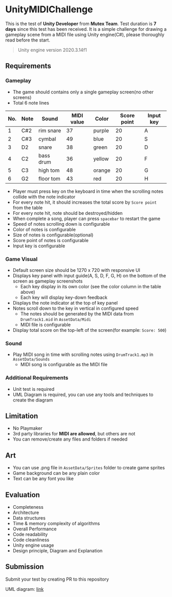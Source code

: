 # UnityMIDIChallenge
This is the test of **Unity Developer** from **Mutex Team**. Test duration is **7 days** since this test has been received. It is a simple challenge for drawing a gameplay scene from a MIDI file using Unity engine(C#), please thoroughly read before the start.
> Unity engine version 2020.3.14f1

## Requirements
### Gameplay
- The game should contains only a single gameplay screen(no other screens)
- Total 6 note lines

| No. | Note | Sound     | MIDI value | Color  | Score point | Input key |
|-----|------|-----------|------------|--------|-------------|-----------|
| 1   | C#2  | rim snare | 37         | purple | 20          | A         |
| 2   | C#3  | cymbal    | 49         | blue   | 20          | S         |
| 3   | D2   | snare     | 38         | green  | 20          | D         |
| 4   | C2   | bass drum | 36         | yellow | 20          | F         |
| 5   | C3   | high tom  | 48         | orange | 20          | G         |
| 6   | G2   | floor tom | 43         | red    | 20          | H         |

 
- Player must press key on the keyboard in time when the scrolling notes collide with the note indicator
- For every note hit, it should increases the total score by `Score point` from the table
- For every note hit, note should be destroyed/hidden
- When complete a song, player can press `spacebar` to restart the game
- Speed of notes scrolling down is configurable
- Color of notes is configurable
- Size of notes is configurable(optional)
- Score point of notes is configurable
- Input key is configurable

### Game Visual
- Default screen size should be 1270 x 720 with responsive UI
- Displays key panel with input guide(A, S, D, F, G, H) on the bottom of the screen as gameplay screenshots
    - Each key display in its own color (see the color column in the table above)
    - Each key will display key-down feedback
- Displays the note indicator at the top of key panel
- Notes scroll down to the key in vertical in configured speed
    - The notes should be generated by the MIDI data from `DrumTrack1.mid` in `AssetData/Midi`
    - MIDI file is configurable
- Display total score on the top-left of the screen(for example: `Score: 500`)

### Sound
- Play MIDI song in time with scrolling notes using `DrumTrack1.mp3` in `AssetData/Sounds`
    - MIDI song is configurable as the MIDI file

### Additional Requirements
- Unit test is required
- UML Diagram is required, you can use any tools and techniques to create the diagram

## Limitation
- No Playmaker
- 3rd party libraries for **MIDI are allowed**, but others are not
- You can remove/create any files and folders if needed

## Art
- You can use .png file in `AssetData/Sprites` folder to create game sprites
- Game background can be any plain color
- Text can be any font you like

## Evaluation
- Completeness
- Architecture
- Data structures
- Time & memory complexity of algorithms
- Overall Performance
- Code readability
- Code cleanliness
- Unity engine usage
- Design principle, Diagram and Explanation

## Submission
Submit your test by creating PR to this repository
<!-- replace your link here -->
UML diagram: [link](https://viewer.diagrams.net/?tags=%7B%7D&highlight=0000ff&edit=_blank&layers=1&nav=1&title=UMLDiagram.drawio#R7V1rc9q6Fv01zOR%2BSMZPHh8DJG3mpk2mpL33fDrjYAE%2Bx1gc4zx%2F%2FZFkyQ89sAHLJB13Oi0WQjbaay8tbW2Jnj1Zv36Jvc3qG%2FRB2LMM%2F7VnT3uWZblDF%2F2HS95oiTOy05JlHPhpmZkXzIJ3QAsNWvoU%2BGBbqphAGCbBplw4h1EE5kmpzItj%2BFKutoBh%2Ba4bbwmEgtncC8XS%2FwV%2BskpLh66Rl38FwXLF7mwa9J1Hb%2F73MoZPEb1fBCOQvrP2WDO06nbl%2BfClUGRf9exJDGGSvlq%2FTkCI%2B5X1WPq5a8W72SPHIErqfODPv%2F4JnbtfV5v4%2Bd18H74P7%2BDgnLby7IVPtCt6Vj9E7Y03%2BJGTN9pD%2FX%2Be8HOO1168DKKefWlsXrPL8wRuUJFDihLwmpx7YbDEtebo2UCMSvMW0Ksl%2FZ%2FcJygUeGvUzjgUr25wMwtvDrLi8kdKLaIuCPi7PMZCCSu4%2BQafQVz48CNfFZVt%2BLJ9uicEiyTrH3VPiM8ou%2FEqxndmHsTaMtXNNvqk6K%2BB%2B%2BvsP6gaBg5E8JI8P653F10HUbBdyeqWv5lVekQLmSMJkHNepiiaEniNKaam6TOOsdEWIXGoRYCAbo8XMEootZgWvb721kGIWekrCJ8BbhV3YbIOcaXs3viG4FXpV2bmrYgBAVyDJH5DVTL6ow5Oye%2FcMmgbLzmVmIzpVkUaYSziUfpaZo3nfoxeUFfew62tzq1vvsMEdF5d26tnIPm5OcOddhMFCRnj6%2Fj4969B8ps7uD2q4%2BD9Vh3cFhz82830ZuolHlVnXI9vX4J16CFtQnuRvmOg6%2FkqCP1b7w0%2B4afeJkjRsKvxCsbBO6rvse5Eb8fMBlYft4ZMM4EhRGwwJeKn%2BKEZbozeJgYY3ves102u6Jv3Wqp4620T9oAwDL3NNngkj2xmuB7DJIFrWqkBO%2FdNzs6m0bdEQw8khh4MNdnZkRA5GYOfttiBCMcR38OvHt42QLA8Jm5iuBj%2BDThLSYzHOaHcU7cbbx5Ey1tSZ%2BrkJT9olzhl%2F10Fvg8ibFuYIIg%2BZtjbwCBKSJ%2B5Y%2FQX9ezEuHB7LnrwCbo282v0F1ePkwmM0HfxAmJTgFDyArZJXQCofUlEBZvL9OtBgNVrHAKuAgIPwZraHvWyl3SGb9jwbk3f12b4gWD40ujccfwBHD9wOI4fsnG7aGZXNpaPLE12HiocHI%2FmObnLbd45eZWTD%2FZmd5n1tTn5SGH82cZ7ie7hNgkCGKUo%2BAXmCYztDgMNY0BG9FIM6BJ5THeKDAC2HQzagsGw5kCgDwayYGzGBZ3c02t%2B0xie2v6yqN2YDv%2BpHuvMr838dl0loM38YkwnNf8t8Pybzv91A6DvnBoAYrBHLfy7yV71ZM%2BxhMleTSfXN9kzVeGcLqLXnKennvRxJ31mXwGCm2jzlPwXvKUIQC8myPk7ADQNgNPP%2BMTYXgoAarrL7GVn%2B4Ztf%2Fppnired0uGc0b94ycyGHb2b9j%2BH2Cep4r5PRDbUuafBttN6L11AGgcACef6VmqeN9sDmNKAbg%2FOtM3bfqTz%2FEsWYzvA2ZmXUVPaxB7CY46N5%2BblU9t9kvPOmWW1HeS2dtK6th8ZrV2J7ulO%2FmtfaXWbtRW1y0V34gbHT5XUp3juuXYjDTZaiiLzbAV%2B%2BbJWQzAE01eM%2FZmFro742G5VY4L0X3WeJzJJ9gNbVGLW9J43ECbzcWo%2Bzm6XP%2BJJPgDvEd9teWCMUg92ibukfPexOpdoqqzH2mV2SYOEvADRD6IyY6CvCZukTQGfHGKL7Y4BQvvKUyyqqRYWfsy3Ky8u4i2n9Xv1gkOE5EpDewTPZRidujogqwsKZSzchgQ66VWZluazINMvEbGCkFu0wds8um5KdjdFu1uS2wceo8gvIfbgIhLexqndTnbV5m3jN8gWgHkezrNnpFXpd01md1WzhpJ5n7GTxNGLOWs%2FCIX4RzCAJn9He%2FjQbNRVb2fG99LxDodozQNrZrDIItbN48tcVqabp%2FplE8ze8T6nPJxJGmnUpNnW2Sbt7modlOdwrKMy%2FmnhbzjgxWQkMMgtjTxojHglcwjhF3q6wH57QpQfhQhY8syXjohc6yQqTD76YWMalNT5RbEBjVMqc5d9ICMt0SUdYUHrzNkjTBAFKa%2BO%2F0E%2BsBrkBTqK27SkVfzKK6pmbRl8thiJg9J1%2FIib4nHvk46NRM0soecdhpI0jfkUSN922%2FFBJ5cO9GA0W2wTVjgtpDHl4WJc25gOb71Ptgxyb5M4jYigxxtMkiWDNTJoKNl0G6zD06tglRpQKkKQi%2Fk6qMjgMaRUFNJMLdsHgpiQhDZ8oG3%2FXRKornzHYQgDNOGBcvbsoN6LG3LT44qqJsCAKRBkB3xEuneIC7sguvcx2DhPaa1vnhrcPf4Fz5ITdUi2XZIe5YGYR5iL9ouYLyWBoDwB1LhYmSfSP%2Fl5UwxkMRroay9m8gHr3eL74jb0kCkUUiLkj9zYZsMq7271%2FAj3y0WW5BUfeBmSyoj%2FstqdiGpw6h4tK8WkzqkqU2MObIErU6MHS3GdtvdlKgxqeG1nbMjBsOLaqzIYdxBS4zDJlUzt13BpKsI27AqSDUNtrurFbYL49ufETpT33dGRvas9o67UxYkAwcyf6Hqr06d6qVEUyJPpa6hLdDliGH6GT7xtIt06Y509dka3elWCR0xWJ%2BKSkyDM4gUEaGByyc%2FgJMw2Ejzk%2FCbCDLxHBRq0wJerOI28wFsp4qb3s%2Bw3MufQi5%2FkfTFRpApw46s9iQrZ%2B%2FD0tpdUnRk22s7%2BXasfKsw%2B8mXFB3VhtpUvlXooKolQtwUoZwvICnRk2Wwo08VHEWp5xrGRGtlH0j1FNtk0W3z1AHJU68POmJY%2F%2BcN6gdk0jDsZJNG2TRiJ%2BlULhBa2mSTGN2n8gZv8cs3epJXEmmDZ1rYFfmaHU3sSxN7n%2F%2FX7uKfI9sM3AmWowXLbrOfevHPVYX9kV4hDHGG%2Bki1%2FkfqreAL44hdwqXji4aBU1NVsHhi88gR49MYB1fP6Gt9BeGmvrAwjlYMv9FRUUguciLClmUZSdcihtpsrQpKX%2Fo%2BzxI%2BCMHSk6Tsdy5f5fLu%2FmnS0kVibQfAqw4GvIsYEHqFVde8rENCs0ioywj6kKDKnGYLMx0X6EWAbPhvFwGq4wPvojIGsqsOAw1jwDTEQ2RaBoEq2omNngYaOx7QiwFbMoFsFwOqEwRTIiigIL%2FsYNA0DNyTa0MxfIQXZq%2BDEGvCezQFw798KswIV94Gv8S%2Fk0riyXzAuRQdIqEEZBoWeXLodfaLqKaTFhTiQBQjzZ4ZYxr8Ty2aRt3jHEe6LNAXQznY4755UZcb0Wtufm4YnOkHg5pB%2FqywedOLsRiaceAlK%2ByGKQEjTiKZo5Ks2WIaTbqBupRYwyUy%2FLyhyMrrl1eU5ImuhQ%2BQ0tIutR25sdxHsnR0yfcozEGVObp5%2BlivS6I9alRKKefoNY1MyDbvGLLAVbeoceyiRoXdpaK0zVWNvvwsLSI%2Bz9TpFzRJ4tht3IRm6qTS0oo0m7aiXiHlVfVo5Whsd1SOXozXPTGO5QA0j%2FIaK7Yg8i%2FjmHS3H3hrGPkPK3zu4xi9cU3OXSRUh66YOHPKajnGOgBv%2FiGWAa9B8n%2F8GnV%2FevUHawG9nr4Wqk3fChf3iHLQl8YDeVqGpMJboSF8%2BUfxvbwpcsXaSr8f8Jdgt3xDfUCzPCsnLIgTluAQIMh%2BczkGoZcEz%2BWnkxmeNncPiUbJF3%2BEgwl59KTfi34uB5DYVLa0rGwq%2FeZCUwSL2fc8HJ4DcT6CvBS7Yj4x5NGKDHuLx7wyBisnJNm4S6YFSiaZ7iKEOYwiMGc0hMqMukShSJunzZ8bF32DuSoTRsehhVWBdM%2BYBtvV2HxUoJbHEOIp3Nj3tivCFWaJYYwSw5DDXZUM06CHs%2BNdKj1cMePT4ODnls15pe1wjdR18HOT%2FwVZ2%2BWa0u3gNcT17wMSqz2QmPz%2B4CNAcmqMiAuFP7cS4s9hAjcgEqFQAk21PCmIk1yqKOQJkyLmiYQIy9D8UELEGvGprGwqvbcQsYWAGZ%2FprBuD4lLl58Bgro31o5AdJFSNwvZGS9PmUTh0nQNRKBx8OeABrRuF4lppCyg090Bhk5xm1EWTYvOEDjQZvPY6eHI14iltaLQMJsmWjhYo7cIwnBKgDNvWQmyymEGT8KxNdi3C0%2BbXFF3LQh2e%2Fzk4EsD%2F%2Bqhr7mxYN3Zl503tH7Yqzxfqha1OxIbspx2qJ6KKX43SADeXTzM2DfPAScaAn4iKTemGVDOR0EMgtVck9PRRT1bxQ0GRH5f7%2FHpgXST2eb0otKQZiEMx5nkabrNqTjiM3l7j8imQ2CIQeSIb8bvtagNxwP2o1GBQD4gIGfinNrNqNICtA6r7hXhPNQx%2FAKSy30iu5sz2AjR9cS5z6OgtzLFbHrzZrqWaQKQr0juiyGr8ybG0A0luBrPDZyOVsHEVC0gaYDMQVR%2Fr7b3nwKLq45vSDRwxy4NMgg162pmxwOdZGLMkzQlLVvhfH%2F%2BWiACvz7jumPrNrnVH02InOn%2BWdUd2HE%2BbXLCfFs91vzMcFZX%2FhWmz6%2Fp5EE2OUnUnmapj3nSMUsI5YsbgQLbhgyNOy4sIQ8UiAiUZfJZsLz0s9zdhF4Xs%2FtTsUuN8%2B6YTpg6UryeOWLHj%2FqonZ%2B1JXpcPupuHRkSF87eFlnSTiRgC1Rm%2B1x52qpa4LS4amnzim8s3UjtybgwHF0Orbwz7I7fvMrbIw%2BjmxajwZ9guhsSYZysY%2BlQ85tTlMbe9KJNp9N3S8gsXKnIOTvk0h8auhi12fu7RCEWXMcQ%2FDZ9Xj73NKp132Vf%2FAg%3D%3D)